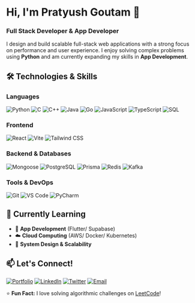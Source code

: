 # Hi, I'm Pratyush Goutam 👋

### Full Stack Developer & App Developer

I design and build scalable full-stack web applications with a strong focus on performance and user experience. I enjoy solving complex problems using **Python** and am currently expanding my skills in **App Development**.

## 🛠️ Technologies & Skills

### **Languages**
![Python](https://img.shields.io/badge/Python-3776AB?style=flat&logo=python&logoColor=white)
![C](https://img.shields.io/badge/C-00599C?style=flat&logo=c&logoColor=white)
![C++](https://img.shields.io/badge/C++-00599C?style=flat&logo=c%2B%2B&logoColor=white)
![Java](https://img.shields.io/badge/Java-ED8B00?style=flat&logo=openjdk&logoColor=white)
![Go](https://img.shields.io/badge/Go-00ADD8?style=flat&logo=go&logoColor=white)
![JavaScript](https://img.shields.io/badge/JavaScript-F7DF1E?style=flat&logo=javascript&logoColor=black)
![TypeScript](https://img.shields.io/badge/TypeScript-3178C6?style=flat&logo=typescript&logoColor=white)
![SQL](https://img.shields.io/badge/SQL-4479A1?style=flat&logo=postgresql&logoColor=white)

### **Frontend**
![React](https://img.shields.io/badge/React-61DAFB?style=flat&logo=react&logoColor=black)
![Vite](https://img.shields.io/badge/Vite-646CFF?style=flat&logo=vite&logoColor=white)
![Tailwind CSS](https://img.shields.io/badge/Tailwind_CSS-06B6D4?style=flat&logo=tailwind-css&logoColor=white)

### **Backend & Databases**
![Mongoose](https://img.shields.io/badge/Mongoose-880000?style=flat&logo=mongodb&logoColor=white)
![PostgreSQL](https://img.shields.io/badge/PostgreSQL-4169E1?style=flat&logo=postgresql&logoColor=white)
![Prisma](https://img.shields.io/badge/Prisma-2D3748?style=flat&logo=prisma&logoColor=white)
![Redis](https://img.shields.io/badge/Redis-DC382D?style=flat&logo=redis&logoColor=white)
![Kafka](https://img.shields.io/badge/Kafka-231F20?style=flat&logo=apache-kafka&logoColor=white)

### **Tools & DevOps**
![Git](https://img.shields.io/badge/Git-F05032?style=flat&logo=git&logoColor=white)
![VS Code](https://img.shields.io/badge/VS_Code-007ACC?style=flat&logo=visual-studio-code&logoColor=white)
![PyCharm](https://img.shields.io/badge/PyCharm-000000?style=flat&logo=pycharm&logoColor=white)

## 🌱 Currently Learning
- 📱 **App Development** (Flutter/ Supabase)
- ☁️ **Cloud Computing** (AWS/ Docker/ Kubernetes)
- 🚀 **System Design & Scalability**

## 📫 Let's Connect!
[![Portfolio](https://img.shields.io/badge/Portfolio-FF5722?style=flat&logo=google-chrome&logoColor=white)](https://yourportfolio.com)
[![LinkedIn](https://img.shields.io/badge/LinkedIn-0A66C2?style=flat&logo=linkedin&logoColor=white)](https://linkedin.com/in/yourprofile)
[![Twitter](https://img.shields.io/badge/Twitter-1DA1F2?style=flat&logo=twitter&logoColor=white)](https://twitter.com/yourhandle)
[![Email](https://img.shields.io/badge/Email-D14836?style=flat&logo=gmail&logoColor=white)](mailto:youremail@example.com)

⭐ **Fun Fact:** I love solving algorithmic challenges on [LeetCode](https://leetcode.com/yourprofile)!
